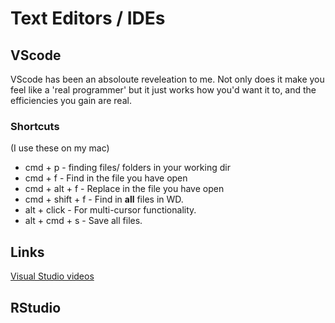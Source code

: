 # Text Editors / IDEs

## VScode
VScode has been an absoloute reveleation to me. Not only does it make you feel like a 'real programmer' but it just works how you'd want it to, and the efficiencies you gain are real. 

### Shortcuts
(I use these on my mac)
* cmd + p - finding files/ folders in your working dir
* cmd + f - Find in the file you have open
* cmd + alt + f - Replace in the file you have open
* cmd + shift + f - Find in **all** files in WD. 
* alt + click - For multi-cursor functionality. 
* alt + cmd + s - Save all files.

## Links

[Visual Studio videos](https://code.visualstudio.com/docs/introvideos/codeediting)


## RStudio
